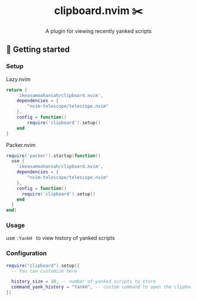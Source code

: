 <h1 align="center" style="font-weight: bold;">clipboard.nvim ✂️</h1>

<p align="center">A plugin for viewing recently yanked scripts</p>
 
<h2 id="started">🚀 Getting started</h2> 

### Setup

Lazy.nvim 

```lua
return {
    'ikeasamoahansah/clipboard.nvim',
    dependencies = {
        "nvim-telescope/telescope.nvim"
    },
    config = function()
        require('clipboard').setup()
    end
}
```

Packer.nvim

```lua
require('packer').startup(function()
  use {
    'ikeasamoahansah/clipboard.nvim',
    dependencies = {
        "nvim-telescope/telescope.nvim"
    },
    config = function()
      require('clipboard').setup()
    end
  }
end)
```

### Usage
use ```:YankH ``` to view history of yanked scripts

### Configuration
```lua
require("clipboard").setup({
  -- You can customize here

  history_size = 10, -- number of yanked scripts to store
  command_yank_history = "YankH", -- custom command to open the clipboard menu
})
```
